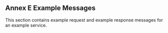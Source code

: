 ## Annex E Example Messages

This section contains example request and example response messages for an example service.